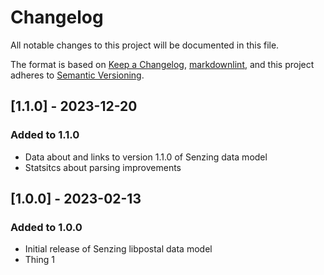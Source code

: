 # Changelog

All notable changes to this project will be documented in this file.

The format is based on [Keep a Changelog](https://keepachangelog.com/en/1.0.0/),
[markdownlint](https://dlaa.me/markdownlint/),
and this project adheres to [Semantic Versioning](https://semver.org/spec/v2.0.0.html).


## [1.1.0] - 2023-12-20

### Added to 1.1.0

- Data about and links to version 1.1.0 of Senzing data model
- Statsitcs about parsing improvements

## [1.0.0] - 2023-02-13

### Added to 1.0.0

- Initial release of Senzing libpostal data model
- Thing 1
